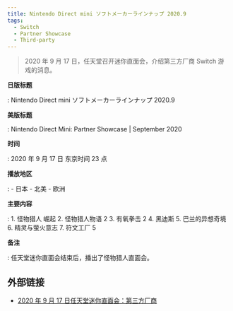 ```yaml
---
title: Nintendo Direct mini ソフトメーカーラインナップ 2020.9
tags:
  - Switch
  - Partner Showcase
  - Third-party
---
```


> 2020 年 9 月 17 日，任天堂召开迷你直面会，介绍第三方厂商 Switch 游戏的消息。

**日版标题**

:   Nintendo Direct mini ソフトメーカーラインナップ 2020.9

**美版标题**

:   Nintendo Direct Mini: Partner Showcase | September 2020

**时间**

:   2020 年 9 月 17 日 东京时间 23 点

**播放地区**

:   - 日本
    - 北美
    - 欧洲

**主要内容**

:   1. 怪物猎人 崛起
    2. 怪物猎人物语 2
    3. 有氧拳击 2
    4. 黑迪斯
    5. 巴兰的异想奇境
    6. 精灵与萤火意志
    7. 符文工厂 5

**备注**

:   任天堂迷你直面会结束后，播出了怪物猎人直面会。

## 外部链接

- [2020 年 9 月 17 日任天堂迷你直面会：第三方厂商](https://www.bilibili.com/video/BV1cz4y1S75q/)
